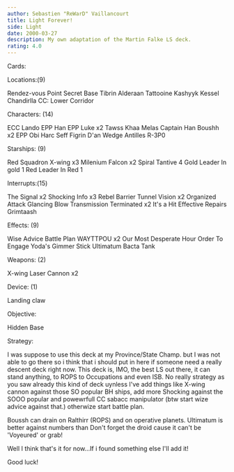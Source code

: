 ```yaml
---
author: Sebastien "ReWarD" Vaillancourt
title: Light Forever!
side: Light
date: 2000-03-27
description: My own adaptation of the Martin Falke LS deck.
rating: 4.0
---
```

Cards: 

Locations:(9)

Rendez-vous Point
Secret Base
Tibrin
Alderaan
Tattooine
Kashyyk
Kessel
Chandirlla
CC: Lower Corridor

Characters: (14)

ECC Lando
EPP Han
EPP Luke x2
Tawss Khaa
Melas
Captain Han
Boushh x2
EPP Obi
Harc Seff
Figrin D'an
Wedge Antilles
R-3P0

Starships: (9)

Red Squadron X-wing x3
Milenium Falcon x2
Spiral
Tantive 4
Gold Leader In gold 1
Red Leader In Red 1

Interrupts:(15)

The Signal x2
Shocking Info x3
Rebel Barrier
Tunnel Vision x2
Organized Attack
Glancing Blow
Transmission Terminated x2
It's a Hit
Effective Repairs
Grimtaash

Effects: (9)

Wise Advice
Battle Plan
WAYTTPOU x2
Our Most Desperate Hour
Order To Engage
Yoda's Gimmer Stick
Ultimatum
Bacta Tank

Weapons: (2)

X-wing Laser Cannon x2

Device: (1)

Landing claw

Objective:

Hidden Base 

Strategy: 

I was suppose to use this deck at my Province/State Champ. but I was not able to go there so i think that i should put in here if someone need a really descent deck right now. This deck is, IMO, the best LS out there, it can stand anything, to ROPS to Occupations and even ISB. No really strategy as you saw already this kind of deck uynless I've add things like X-wing cannon against those SO popular BH ships, add more Shocking against the SOOO popular and powewrfull CC sabacc manipulator (btw start wize advice against that.) otherwize start battle plan.

Boussh can drain on Ralthirr (ROPS) and on operative planets. Ultimatum is better against numbers than Don't forget the droid cause it can't be 'Voyeured' or grab!

Well I think that's it for now...If i found something else I'll add it!

Good luck! 